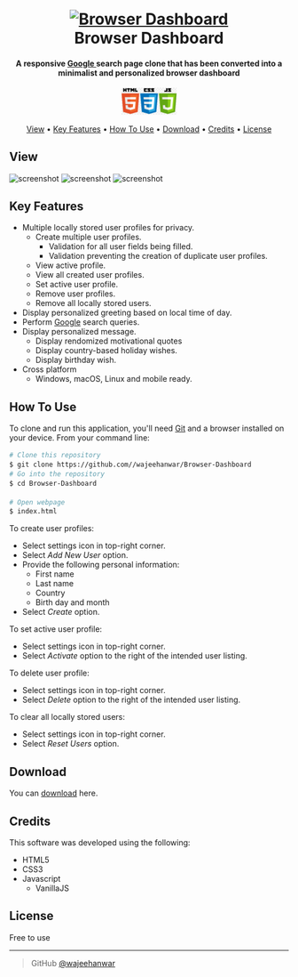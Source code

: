 
<h1 align="center">
  <br>
  <a href="https://raw.githubusercontent.com/wajeehanwar/Browser-Dashboard"><img src="https://raw.githubusercontent.com/wajeehanwar/Browser-Dashboard/master/images/main.png" alt="Browser Dashboard" width="400"></a>
  <br>
  Browser Dashboard
  <br>
</h1>

<h4 align="center">A responsive <a href="http://www.google.com" target="_blank">Google </a> search page clone that has been converted into a minimalist and personalized browser dashboard</h4>
<p align="center">
  <a href="https://raw.githubusercontent.com/wajeehanwar/Browser-Dashboard/master/images/badge.png">
    <img src="https://raw.githubusercontent.com/wajeehanwar/Browser-Dashboard/master/images/badge.png" alt="resources" width=20% height=30%>
  </a>
</p>

<p align="center">
<a href="#view">View</a> •
  <a href="#key-features">Key Features</a> •
  <a href="#how-to-use">How To Use</a> •
  <a href="#download">Download</a> •
  <a href="#credits">Credits</a> •
  <a href="#license">License</a>
</p>

## View

![screenshot](https://raw.githubusercontent.com/wajeehanwar/Browser-Dashboard/master/images/main.png)
![screenshot](https://raw.githubusercontent.com/wajeehanwar/Browser-Dashboard/master/images/users.png)
![screenshot](https://raw.githubusercontent.com/wajeehanwar/Browser-Dashboard/master/images/create.png)
## Key Features


* Multiple locally stored user profiles for privacy.
  - Create multiple user profiles.
    - Validation for all user fields being filled.
    - Validation preventing the creation of duplicate user profiles.
  - View active profile.
  - View all created user profiles.
  - Set active user profile.
  - Remove user profiles.
  - Remove all locally stored users.
* Display personalized greeting based on local time of day.
* Perform [Google](http://www.google.com) search queries.
* Display personalized message.
  - Display rendomized motivational quotes
  - Display country-based holiday wishes.
  - Display birthday wish.
* Cross platform
  - Windows, macOS, Linux and mobile ready.

## How To Use

To clone and run this application, you'll need [Git](https://git-scm.com) and a browser installed on your device. From your command line:

```bash
# Clone this repository
$ git clone https://github.com//wajeehanwar/Browser-Dashboard
# Go into the repository
$ cd Browser-Dashboard

# Open webpage
$ index.html
```
To create user profiles:
* Select settings icon in top-right corner.
* Select *Add New User* option.
* Provide the following personal information:
  - First name
  - Last name
  - Country
  - Birth day and month
* Select *Create* option.

To set active user profile:
* Select settings icon in top-right corner.
* Select *Activate* option to the right of the intended user listing.

To delete user profile:
* Select settings icon in top-right corner.
* Select *Delete* option to the right of the intended user listing.

To clear all locally stored users:
* Select settings icon in top-right corner.
* Select *Reset Users* option.

## Download

You can [download](https://github.com//wajeehanwar/Browser-Dashboard) here.


## Credits

This software was developed using the following:
- HTML5
- CSS3
- Javascript
  - VanillaJS


## License

Free to use

---
> GitHub [@wajeehanwar](https://github.com/wajeehanwar)
